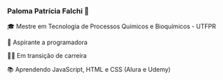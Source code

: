 ### Paloma Patrícia Falchi :cherry_blossom:

🎓 Mestre em Tecnologia de Processos Químicos e Bioquímicos - UTFPR

🧐 Aspirante a programadora

🧗‍♀️ Em transição de carreira 

📚 Aprendendo JavaScript, HTML e CSS (Alura e Udemy)


